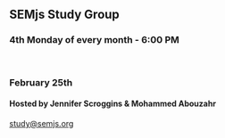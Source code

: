 ## SEMjs Study Group
### 4th Monday of every month - 6:00 PM
<br/>

### February 25th
#### Hosted by Jennifer Scroggins & Mohammed Abouzahr


study@semjs.org
